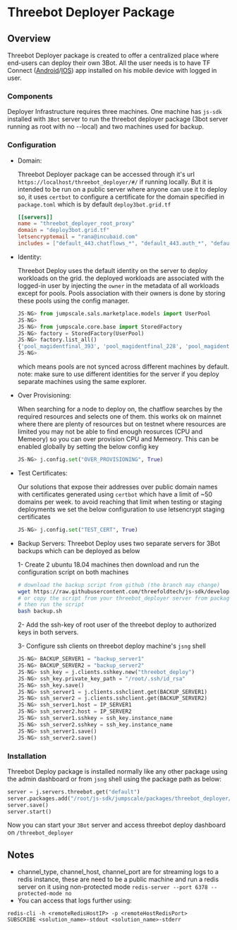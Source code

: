 # Threebot Deployer Package

## Overview

Threebot Deployer package is created to offer a centralized place where end-users can deploy their own 3Bot. All the user needs is to have TF Connect ([Android](https://play.google.com/store/apps/details?id=org.jimber.threebotlogin&hl=en)/[IOS](https://apps.apple.com/us/app/3bot-connect/id1459845885)) app installed on his mobile device with logged in user.

### Components

Deployer Infrastructure requires three machines. One machine has `js-sdk` installed with `3Bot` server to run the threebot deployer package (3bot server running as root with no --local) and two machines used for backup.

### Configuration

- Domain:

    Threebot Deployer package can be accessed through it's url `https://localhost/threebot_deployer/#/` if running locally. But it is intended to be run on a public server where anyone can use it to deploy so, it uses `certbot` to configure a certificate for the domain specified in `package.toml` which is by default `deploy3bot.grid.tf`

    ```toml
    [[servers]]
    name = "threebot_deployer_root_proxy"
    domain = "deploy3bot.grid.tf"
    letsencryptemail = "rana@incubaid.com"
    includes = ["default_443.chatflows_*", "default_443.auth_*", "default_443.threebot_deployer*"]

    ```

- Identity:

    Threebot Deploy uses the default identity on the server to deploy workloads on the grid. the deployed workloads are associated with the logged-in user by injecting the `owner` in the metadata of all workloads except for pools. Pools association with their owners is done by storing these pools using the config manager.

    ```python
    JS-NG> from jumpscale.sals.marketplace.models import UserPool
    JS-NG>
    JS-NG> from jumpscale.core.base import StoredFactory
    JS-NG> factory = StoredFactory(UserPool)
    JS-NG> factory.list_all()
    {'pool_magidentfinal_393', 'pool_magidentfinal_228', 'pool_magidentfinal_242', 'pool_magidentfinal_231'}
    JS-NG>
    ```

    which means pools are not synced across different machines by default.
    note: make sure to use different identities for the server if you deploy separate machines using the same explorer.

- Over Provisioning:

    When searching for a node to deploy on, the chatflow searches by the required resources and selects one of them. this works ok on mainnet where there are plenty of resources but on testnet where resources are limited you may not be able to find enough reosurces (CPU and Memeory) so you can over provision CPU and Memeory. This can be enabled globally by setting the below config key

    ```python
    JS-NG> j.config.set("OVER_PROVISIONING", True)
    ```

- Test Certificates:

    Our solutions that expose their addresses over public domain names with certificates generated using `certbot` which have a limit of ~50 domains per week. to avoid reaching that limit when testing or staging deployments we set the below configuration to use letsencrypt staging certificates

    ```python
    JS-NG> j.config.set("TEST_CERT", True)
    ```

- Backup Servers:
    Threebot Deploy uses two separate servers for 3Bot backups which can be deployed as below

    1- Create 2 ubuntu 18.04 machines then download and run the configuration script on both machines

    ```bash
    # download the backup script from github (the branch may change)
    wget https://raw.githubusercontent.com/threefoldtech/js-sdk/development/jumpscale/packages/threebot_deployer/scripts/backup.sh
    # or copy the script from your threebot_deployer server from package path jumpscale/packages/threebot_deployer/scripts/backup.sh to both backup servers
    # then run the script
    bash backup.sh
    ```

    2- Add the ssh-key of root user of the threebot deploy to authorized keys in both servers.

    3- Configure ssh clients on threebot deploy machine's `jsng` shell

    ```python
    JS-NG> BACKUP_SERVER1 = "backup_server1"
    JS-NG> BACKUP_SERVER2 = "backup_server2"
    JS-NG> ssh_key = j.clients.sshkey.new("threebot_deploy")
    JS-NG> ssh_key.private_key_path = "/root/.ssh/id_rsa"
    JS-NG> ssh_key.save()
    JS-NG> ssh_server1 = j.clients.sshclient.get(BACKUP_SERVER1)
    JS-NG> ssh_server2 = j.clients.sshclient.get(BACKUP_SERVER2)
    JS-NG> ssh_server1.host = IP_SERVER1
    JS-NG> ssh_server2.host = IP_SERVER2
    JS-NG> ssh_server1.sshkey = ssh_key.instance_name
    JS-NG> ssh_server2.sshkey = ssh_key.instance_name
    JS-NG> ssh_server1.save()
    JS-NG> ssh_server2.save()
    ```

### Installation

Threebot Deploy package is installed normally like any other package using the admin dashboard or from `jsng` shell using the package path as below:

```python
server = j.servers.threebot.get("default")
server.packages.add("/root/js-sdk/jumpscale/packages/threebot_deployer/", channel_type="redis", channel_host="<remoteRedisHostIP>", channel_port=<remoteHostRedisPort>)
server.save()
server.start()
```

Now you can start your `3Bot` server and access threebot deploy dashboard on `/threebot_deployer`

## Notes

- channel_type, channel_host, channel_port are for streaming logs to a redis instance, these are need to be a public machine and run a redis server on it using non-protected mode `redis-server --port 6378 --protected-mode no`
- You can access that logs further using:

```
redis-cli -h <remoteRedisHostIP> -p <remoteHostRedisPort>
SUBSCRIBE <solution_name>-stdout <solution_name>-stderr
```
